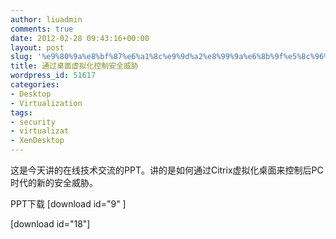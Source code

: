 ```yaml
---
author: liuadmin
comments: true
date: 2012-02-28 09:43:16+00:00
layout: post
slug: '%e9%80%9a%e8%bf%87%e6%a1%8c%e9%9d%a2%e8%99%9a%e6%8b%9f%e5%8c%96%e6%8e%a7%e5%88%b6%e5%ae%89%e5%85%a8%e5%a8%81%e8%83%81'
title: 通过桌面虚拟化控制安全威胁
wordpress_id: 51617
categories:
- Desktop
- Virtualization
tags:
- security
- virtualizat
- XenDesktop
---
```


这是今天讲的在线技术交流的PPT。讲的是如何通过Citrix虚拟化桌面来控制后PC时代的新的安全威胁。

PPT下载 [download id="9" ]

[download id="18"]

